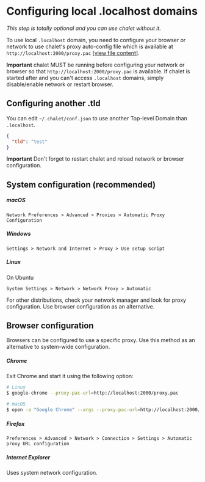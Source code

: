 # Configuring local .localhost domains

_This step is totally optional and you can use chalet without it._

To use local `.localhost` domain, you need to configure your browser or network to use chalet's proxy auto-config file which is available at `http://localhost:2000/proxy.pac` [[view file content](../src/daemon/views/proxy-pac.pug)].

**Important** chalet MUST be running before configuring your network or browser so that `http://localhost:2000/proxy.pac` is available. If chalet is started after and you can't access `.localhost` domains, simply disable/enable network or restart browser.

## Configuring another .tld

You can edit `~/.chalet/conf.json` to use another Top-level Domain than `.localhost`.

```json
{
  "tld": "test"
}
```

**Important** Don't forget to restart chalet and reload network or browser configuration.

## System configuration (recommended)

##### macOS

`Network Preferences > Advanced > Proxies > Automatic Proxy Configuration`

##### Windows

`Settings > Network and Internet > Proxy > Use setup script`

##### Linux

On Ubuntu

`System Settings > Network > Network Proxy > Automatic`

For other distributions, check your network manager and look for proxy configuration. Use browser configuration as an alternative.

## Browser configuration

Browsers can be configured to use a specific proxy. Use this method as an alternative to system-wide configuration.

##### Chrome

Exit Chrome and start it using the following option:

```sh
# Linux
$ google-chrome --proxy-pac-url=http://localhost:2000/proxy.pac

# macOS
$ open -a "Google Chrome" --args --proxy-pac-url=http://localhost:2000/proxy.pac
```

##### Firefox

`Preferences > Advanced > Network > Connection > Settings > Automatic proxy URL configuration`

##### Internet Explorer

Uses system network configuration.
